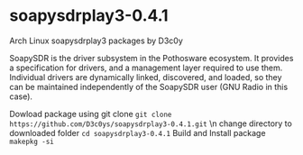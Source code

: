 # soapysdrplay3-0.4.1
Arch Linux soapysdrplay3 packages by D3c0y

SoapySDR is the driver subsystem in the Pothosware ecosystem. It provides a specification for drivers, and a management layer required to use them. Individual drivers are dynamically linked, discovered, and loaded, so they can be maintained independently of the SoapySDR user (GNU Radio in this case).

Dowload package using git clone
```git clone https://github.com/D3c0ys/soapysdrplay3-0.4.1.git``` \n
change directory to downloaded folder 
```cd soapysdrplay3-0.4.1```
Build and Install package
```makepkg -si```
